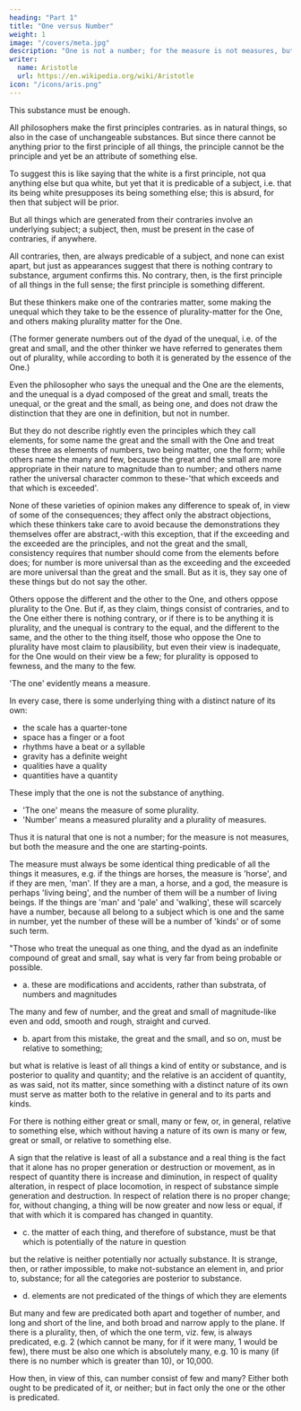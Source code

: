 ```yaml
---
heading: "Part 1"
title: "One versus Number"
weight: 1
image: "/covers/meta.jpg"
description: "One is not a number; for the measure is not measures, but both the measure and the one are starting-points"
writer:
  name: Aristotle 
  url: https://en.wikipedia.org/wiki/Aristotle
icon: "/icons/aris.png"
---
```




This substance must be enough. 

All philosophers make the first principles contraries. as in natural things, so also in the case of unchangeable substances. But since there cannot be anything prior to the first principle of all things, the principle cannot be the principle and yet be an attribute of something else.

To suggest this is like saying that the white is a first principle, not qua anything else but qua white, but yet that it is predicable of a subject, i.e. that its being white presupposes its being something else; this is absurd, for then that subject will be prior. 

But all things which are generated from their contraries involve an underlying subject; a subject, then, must be present in the case of contraries, if anywhere. 

All contraries, then, are always predicable of a subject, and none can exist apart, but just as appearances suggest that there is nothing contrary to substance, argument confirms this. No contrary, then, is the first principle of all things in the full sense; the first principle is something different.

But these thinkers make one of the contraries matter, some making the unequal which they take to be the essence of plurality-matter for the One, and others making plurality matter for the One. 

(The former generate numbers out of the dyad of the unequal, i.e. of the great and small, and the other thinker we have referred to generates them out of plurality, while according to both it is generated by the essence of the One.) 

Even the philosopher who says the unequal and the One are the elements, and the unequal is a dyad composed of the great and small, treats the unequal, or the great and the small, as being one, and does not draw the distinction that they are one in definition, but not in number. 

But they do not describe rightly even the principles which they call elements, for some name the great and the small with the One and treat these three as elements of numbers, two being matter, one the form; while others name the many and few, because the great and the small are more appropriate in their nature to magnitude than to number; and others name rather the universal character common to these-'that which exceeds and that which is exceeded'. 

None of these varieties of opinion makes any difference to speak of, in view of some of the consequences; they affect only the abstract objections, which these thinkers take care to avoid because the demonstrations they themselves offer are abstract,-with this exception, that if the exceeding and the exceeded are the principles, and not the great and the small, consistency requires that number should come from the elements before does; for number is more universal than as the exceeding and the exceeded are more universal than the great and the small. But as it is, they say one of these things but do not say the other. 

Others oppose the different and the other to the One, and others oppose plurality to the One. But if, as they claim, things consist of contraries, and to the One either there is nothing contrary, or if there is to be anything it is plurality, and the unequal is contrary to the equal, and the different to the same, and the other to the thing itself, those who oppose the One to plurality have most claim to plausibility, but even their view is inadequate, for the One would on their view be a few; for plurality is opposed to fewness, and the many to the few.

'The one' evidently means a measure. 

In every case, there is some underlying thing with a distinct nature of its own:
- the scale has a quarter-tone
- space has a finger or a foot
- rhythms have a beat or a syllable
- gravity has a definite weight
- qualities have a quality
- quantities have a quantity 

<!-- (and the measure is indivisible, in the former case in kind, and in the latter to the sense); -->

These imply that the one is not the substance of anything. 
- 'The one' means the measure of some plurality.
- 'Number' means a measured plurality and a plurality of measures. 

Thus it is natural that one is not a number; for the measure is not measures, but both the measure and the one are starting-points.

The measure must always be some identical thing predicable of all the things it measures, e.g. if the things are horses, the measure is 'horse', and if they are men, 'man'. If they are a man, a horse, and a god, the measure is perhaps 'living being', and the number of them will be a number of living beings. If the things are 'man' and 'pale' and 'walking', these will scarcely have a number, because all belong to a subject which is one and the same in number, yet the number of these will be a number of 'kinds' or of some such term.

"Those who treat the unequal as one thing, and the dyad as an indefinite compound of great and small, say what is very far from being probable or possible. 

- a. these are modifications and accidents, rather than substrata, of numbers and magnitudes

The many and few of number, and the great and small of magnitude-like even and odd, smooth and rough, straight and curved. 

- b. apart from this mistake, the great and the small, and so on, must be relative to something; 

but what is relative is least of all things a kind of entity or substance, and is posterior to quality and quantity; and the relative is an accident of quantity, as was said, not its matter, since something with a distinct nature of its own must serve as matter both to the relative in general and to its parts and kinds. 

For there is nothing either great or small, many or few, or, in general, relative to something else, which without having a nature of its own is many or few, great or small, or relative to something else.

A sign that the relative is least of all a substance and a real thing is the fact that it alone has no proper generation or destruction or movement, as in respect of quantity there is increase and diminution, in respect of quality alteration, in respect of place locomotion, in respect of substance simple generation and destruction. In respect of relation there is no proper change; for, without changing, a thing will be now greater and now less or equal, if that with which it is compared has changed in quantity. 

- c. the matter of each thing, and therefore of substance, must be that which is potentially of the nature in question

but the relative is neither potentially nor actually substance. It is strange, then, or rather impossible, to make not-substance an element in, and prior to, substance; for all the categories are posterior to substance.

- d. elements are not predicated of the things of which they are elements

But many and few are predicated both apart and together of number, and long and short of the line, and both broad and narrow apply to the plane. If there is a plurality, then, of which the one term, viz. few, is always predicated, e.g. 2 (which cannot be many, for if it were many, 1 would be few), there must be also one which is absolutely many, e.g. 10 is many (if there is no number which is greater than 10), or 10,000.

How then, in view of this, can number consist of few and many? Either both ought to be predicated of it, or neither; but in fact only the one or the other is predicated.
